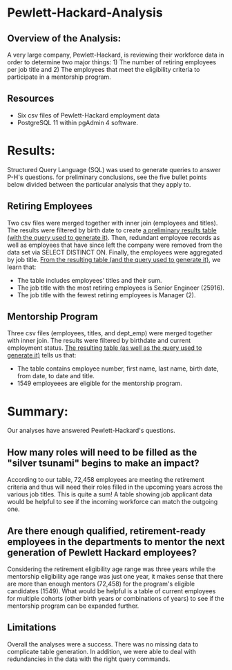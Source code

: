 # Pewlett-Hackard-Analysis

## Overview of the Analysis: 

A very large company, Pewlett-Hackard, is reviewing their workforce data in order to determine two major things: 1) The number of retiring employees per job title and 2) The employees that meet the eligibility criteria to participate in a mentorship program. 

## Resources

- Six csv files of Pewlett-Hackard employment data
- PostgreSQL 11 within pgAdmin 4 software.

# Results: 

Structured Query Language (SQL) was used to generate queries to answer P-H's questions. for preliminary conclusions, see the five bullet points below divided between the particular analysis that they apply to.

## Retiring Employees

Two csv files were merged together with inner join (employees and titles). The results were filtered by birth date to create [a preliminary results table (with the query used to generate it)](https://github.com/josephrodini/Pewlett-Hackard-Analysis/blob/main/retirement_titles.PNG). Then, redundant employee records as well as employees that have since left the company were removed from the data set via SELECT DISTINCT ON. Finally, the employees were aggregated by job title. [From the resulting table (and the query used to generate it)](https://github.com/josephrodini/Pewlett-Hackard-Analysis/blob/main/retiring_titles.PNG), we learn that:

- The table includes employees’ titles and their sum.
- The job title with the most retiring employees is Senior Engineer (25916).
- The job title with the fewest retiring employees is Manager (2).

## Mentorship Program

Three csv files (employees, titles, and dept_emp) were merged together with inner join. The results were filtered by birthdate and current employment status. [The resulting table (as well as the query used to generate it)](https://github.com/josephrodini/Pewlett-Hackard-Analysis/blob/main/mentorship_eligibility.PNG) tells us that: 

- The table contains employee number, first name, last name, birth date, from date, to date and title.
- 1549 employeees are eligible for the mentorship program.

# Summary: 

Our analyses have answered Pewlett-Hackard's questions.

## How many roles will need to be filled as the "silver tsunami" begins to make an impact?

According to our table, 72,458 employees are meeting the retirement criteria and thus will need their roles filled in the upcoming years across the various job titles. This is quite a sum! A table showing job applicant data would be helpful to see if the incoming workforce can match the outgoing one.

## Are there enough qualified, retirement-ready employees in the departments to mentor the next generation of Pewlett Hackard employees?

Considering the retirement eligibility age range was three years while the mentorship eligibility age range was just one year, it makes sense that there are more than enough mentors (72,458) for the program's eligible candidates (1549). What would be helpful is a table of current employees for multiple cohorts (other birth years or combinations of years) to see if the mentorship program can be expanded further.

## Limitations

Overall the analyses were a success. There was no missing data to complicate table generation. In addition, we were able to deal with redundancies in the data with the right query commands.